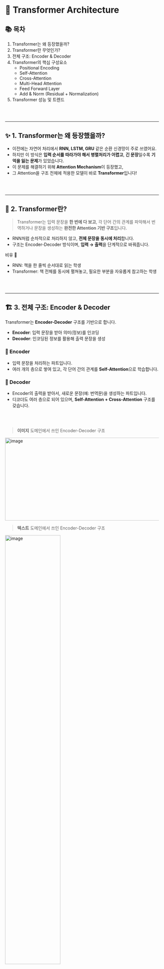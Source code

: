 # 🧠 Transformer Architecture

## 📚 목차

1. Transformer는 왜 등장했을까? 
2. Transformer란 무엇인가?
3. 전체 구조: Encoder & Decoder
4. Transformer의 핵심 구성요소
    - Positional Encoding
    - Self-Attention
    - Cross-Attention
    - Multi-Head Attention
    - Feed Forward Layer
    - Add & Norm (Residual + Normalization)
5. Transformer 성능 및 트렌드

</br> </br>

---

## ✨ 1. Transformer는 왜 등장했을까?

- 이전에는 자연어 처리에서 **RNN, LSTM, GRU** 같은 순환 신경망이 주로 쓰였어요.
- 하지만 이 방식은 **입력 순서를 따라가야 해서 병렬처리가 어렵고**, **긴 문장**일수록 **기억을 잃는 문제**가 있었습니다.
- 이 문제를 해결하기 위해 **Attention Mechanism**이 등장했고,
- 그 Attention을 구조 전체에 적용한 모델이 바로 **Transformer**입니다!

</br> </br>

---

## 🚀 2. Transformer란?

> Transformer는 입력 문장을 **한 번에 다 보고**, 각 단어 간의 관계를 파악해서 번역하거나 문장을 생성하는 **완전한 Attention 기반 구조**입니다.

- RNN처럼 순차적으로 처리하지 않고, **전체 문장을 동시에 처리**합니다.
- 구조는 Encoder-Decoder 방식이며, **입력 → 출력**을 단계적으로 바꿔줍니다.

비유 🔎  
- RNN: 책을 한 줄씩 순서대로 읽는 학생  
- Transformer: 책 전체를 동시에 펼쳐놓고, 필요한 부분을 자유롭게 참고하는 학생  


</br> </br>

---

## 🏗️ 3. 전체 구조: Encoder & Decoder


Transformer는 **Encoder-Decoder** 구조를 기반으로 합니다.

- **Encoder**: 입력 문장을 받아 의미(정보)를 인코딩  
- **Decoder**: 인코딩된 정보를 활용해 출력 문장을 생성  



### 🧩 Encoder
- 입력 문장을 처리하는 파트입니다.
- 여러 개의 층으로 쌓여 있고, 각 단어 간의 관계를 **Self-Attention**으로 학습합니다.

### 🧩 Decoder
- Encoder의 출력을 받아서, 새로운 문장(예: 번역문)을 생성하는 파트입니다.
- 디코더도 여러 층으로 되어 있으며, **Self-Attention + Cross-Attention** 구조를 갖습니다.


</br> </br>

> **이미지** 도메인에서 쓰인 Encoder-Decoder 구조
<img width="1731" height="271" alt="image" src="https://github.com/user-attachments/assets/5417fbc8-62f1-4369-9df2-ece776f8bbfd" />

> **텍스트** 도메인에서 쓰인 Encoder-Decoder 구조
<img width="60%" height="60%" alt="image" src="https://github.com/user-attachments/assets/48590b52-cd21-4391-98d7-9b0186bd7bc9" />


</br> </br>

---

## 🧱 4. Transformer의 구성요소

</br> 

### 🔢 4-1. Positional Encoding
> 각 단어마다 그 단어의 위치 정보까지 추가
Transformer는 단어를 한꺼번에 보기 때문에, **단어 순서 정보**가 사라집니다.  
그래서 각 단어에 **위치 정보를 더해주는 역할**을 합니다.  
→ `나는`과 `는나`는 단어는 같아도 위치가 다르므로 의미도 달라져야 하니까요!

### 🌀 4-2. Self-Attention
> 입력 시퀀스 내의 단어들이 서로 어떤 관련이 있는지 계산  
- "나는 사과를 먹었다"에서 "사과"와 "먹었다"의 연결 관계를 파악  
- 각 단어가 다른 단어를 **참고(참조)**하며 표현을 강화

예: "나는 학교에 간다"라는 문장에서 "간다"는 "학교"와 더 관련이 깊죠?  
Self-Attention은 이런 **관련성 점수**를 계산해서, **중요한 단어에 더 집중**하게 합니다.

### ↔️ 4-3 Cross-Attention
> Decoder가 현재 번역되는 단어와, Encoder가 인코딩한 전체 입력 문장을 연결  
- 즉, 번역할 때 원문 문장 전체를 다시 참고  


```python
Self-Attention 과 Cross-Attention 의 차이
: 입력된 영어 문장을 한국어 문장으로 번역하는 작업을 가정해봅시다. (예를 들어, "I am a student" → "나는 학생이다.")


- Encoder 에서의 Self-Attention
  - "I am a student."라는 문장 안에서 "student"와의 상관관계를 계산
- Decoder 에서의 Self-Attention
  - "나는 학생이다."라는 문장 안에서 "학생"과의 상관관계를 계산
- Encoder와 Decoder 사이의 Cross-Attention
  - "I am a student."라는 문장 안에서 "학생"과의 상관관계를 계산
```
 
### 🧠 4-4. Multi-Head Attention
> Self-Attention을 여러 번 병렬로 다양하게 수행하는 구조

- 여러 시각에서 문장을 해석하는 것과 같아요.
- 예: 어떤 Head는 문법에 집중, 다른 Head는 감정에 집중 등
- 이 덕분에 더 풍부한 표현이 가능해집니다.

### ⚙️ 4-5. Feed Forward Layer
- Attention 결과를 바탕으로 **각 단어를 독립적으로 처리하는 작은 MLP(완전연결 신경망)**입니다.
- 표현을 비선형적으로 더 복잡하게 변환합니다.

### 🧩 4-6. Add & Norm (잔차 연결과 정규화)
- 각 Layer 블록은 **잔차 연결(residual connection)**을 통해 원래 입력을 더합니다.
  - 원래는 y = f(x) 이지만, 잔차 연결을 통해 y = x + f(x) 로 계산합니다.
  - 이를 통해 학습 안정성이 강화됩니다.
- 그리고 **Layer Normalization**으로 학습 안정성과 속도를 향상시킵니다. (학습 시 값이 튀지 않도록 정규화)

🛡️ **비유**
Residual은 “원래 답안을 지우지 않고 메모를 추가”하는 것,  
Normalization은 “모든 메모의 크기를 일정하게 정리”하는 것과 같음.


</br> </br>

---

## 📈 6. Transformer 성능 및 트렌드

### ✅ 성능 및 효과
- **빠름**: 병렬 연산 덕분에 GPU 성능 활용이 뛰어남
- **정확함**: 긴 문장도 잘 처리하고, 번역 품질 향상
- **범용성**: NLP뿐 아니라 음성, 이미지까지 다양한 분야에 적용

### 📊 트렌드
- BERT, GPT, T5 등 대부분의 최신 모델은 Transformer 구조 기반
- 심지어 ViT처럼 **이미지 처리 모델**도 Transformer 구조를 사용
- 현재 AI의 **표준 구조**라고 할 수 있음

---

